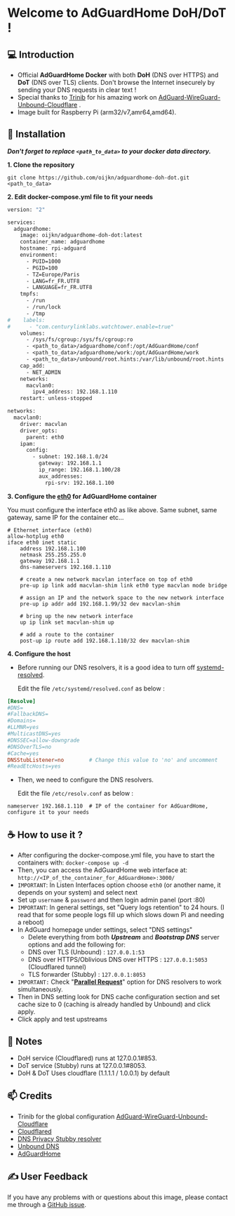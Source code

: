 # Welcome to AdGuardHome DoH/DoT !

## 💻 Introduction

- Official **AdGuardHome Docker** with both **DoH** (DNS over HTTPS) and **DoT** (DNS over TLS) clients.
Don't browse the Internet insecurely by sending your DNS requests in clear text !
- Special thanks to [Trinib](https://github.com/trinib/AdGuard-WireGuard-Unbound-Cloudflare) for his amazing work on [AdGuard-WireGuard-Unbound-Cloudflare](https://github.com/trinib/AdGuard-WireGuard-Unbound-Cloudflare/blob/main/README.md) .
- Image built for Raspberry Pi (arm32/v7,amr64,amd64).

## 🚀 Installation

**_Don't forget to replace `<path_to_data>` to your docker data directory._**

**1. Clone the repository**

`git clone https://github.com/oijkn/adguardhome-doh-dot.git <path_to_data>`

**2. Edit docker-compose.yml file to fit your needs**

```dockerfile
version: "2"                                                           # Docker Compose version for Portainer

services:
  adguardhome:
    image: oijkn/adguardhome-doh-dot:latest
    container_name: adguardhome
    hostname: rpi-adguard
    environment:
      - PUID=1000                                                      # User ID (UID)
      - PGID=100                                                       # Group ID (GID)
      - TZ=Europe/Paris                                                # Timezone
      - LANG=fr_FR.UTF8                                                # Language
      - LANGUAGE=fr_FR.UTF8                                            # Language (same as LANG)
    tmpfs:
      - /run
      - /run/lock
      - /tmp
#    labels:
#      - "com.centurylinklabs.watchtower.enable=true"                  # Watchtower (auto update)
    volumes:
      - /sys/fs/cgroup:/sys/fs/cgroup:ro
      - <path_to_data>/adguardhome/conf:/opt/AdGuardHome/conf          # Configure '<path_to_data>' to your needs
      - <path_to_data>/adguardhome/work:/opt/AdGuardHome/work          # Configure '<path_to_data>' to your needs
      - <path_to_data>/unbound/root.hints:/var/lib/unbound/root.hints  # Configure '<path_to_data>' to your needs
    cap_add:
      - NET_ADMIN
    networks:
      macvlan0:
        ipv4_address: 192.168.1.110                                    # IP of the container for AdGuardHome, configure it to your needs
    restart: unless-stopped

networks:
  macvlan0:
    driver: macvlan
    driver_opts:
      parent: eth0                                                     # Parent interface, configure it depending on your interface name
    ipam:
      config:
        - subnet: 192.168.1.0/24                                       # Subnet of the container
          gateway: 192.168.1.1                                         # Gateway of the network
          ip_range: 192.168.1.100/28                                   # Usable Host IP Range: 192.168.1.97 - 192.168.1.110
          aux_addresses:
            rpi-srv: 192.168.1.100                                     # Reserved for RPi Server (IP of the host)
```

**3. Configure the [eth0](https://github.com/oijkn/adguardhome-doh-dot/blob/main/network/interfaces.d/eth0) for AdGuardHome container**

You must configure the interface eth0 as like above. Same subnet, same gateway, same IP for the container etc...

````shell
# Ethernet interface (eth0)
allow-hotplug eth0
iface eth0 inet static
    address 192.168.1.100
    netmask 255.255.255.0
    gateway 192.168.1.1
    dns-nameservers 192.168.1.110

    # create a new network macvlan interface on top of eth0
    pre-up ip link add macvlan-shim link eth0 type macvlan mode bridge

    # assign an IP and the network space to the new network interface
    pre-up ip addr add 192.168.1.99/32 dev macvlan-shim

    # bring up the new network interface
    up ip link set macvlan-shim up

    # add a route to the container
    post-up ip route add 192.168.1.110/32 dev macvlan-shim
````

**4. Configure the host**

- Before running our DNS resolvers, it is a good idea to turn off [systemd-resolved](https://www.freedesktop.org/software/systemd/man/systemd-resolved.service.html).

  Edit the file `/etc/systemd/resolved.conf` as below :

```toml
[Resolve]
#DNS=
#FallbackDNS=
#Domains=
#LLMNR=yes
#MulticastDNS=yes
#DNSSEC=allow-downgrade
#DNSOverTLS=no
#Cache=yes
DNSStubListener=no        # Change this value to 'no' and uncomment
#ReadEtcHosts=yes

```

- Then, we need to configure the DNS resolvers.

  Edit the file `/etc/resolv.conf` as below :

```
nameserver 192.168.1.110  # IP of the container for AdGuardHome, configure it to your needs
```


## ☕ How to use it ?

- After configuring the docker-compose.yml file, you have to start the containers with: `docker-compose up -d`
- Then, you can access the AdGuardHome web interface at: `http://<IP_of_the_container_for_AdGuardHome>:3000/`
- `IMPORTANT`: In Listen Interfaces option choose `eth0` (or another name, it depends on your system) and select next
- Set up `username` & `password` and then login admin panel (port :80)
- `IMPORTANT`: In general settings, set "Query logs retention" to 24 hours. (I read that for some people logs fill up which slows down Pi and needing a reboot)
- In AdGuard homepage under settings, select "DNS settings"
  - Delete everything from both _**Upstream**_ and _**Bootstrap DNS**_ server options and add the following for:
  - DNS over TLS (Unbound) : `127.0.0.1:53`
  - DNS over HTTPS/Oblivious DNS over HTTPS : `127.0.0.1:5053` (Cloudflared tunnel)
  - TLS forwarder (Stubby) : `127.0.0.1:8053` 
- `IMPORTANT:` Check "<a href="https://adguard.com/en/blog/in-depth-review-adguard-home.html#dns"><b>Parallel Request</b></a>" option for DNS resolvers to work simultaneously.
- Then in DNS setting look for DNS cache configuration section and set cache size to 0 (caching is already handled by Unbound) and click apply.
- Click apply and test upstreams

## 📝 Notes

- DoH service (Cloudflared) runs at 127.0.0.1#853.
- DoT service (Stubby) runs at 127.0.0.1#8053.
- DoH & DoT Uses cloudflare (1.1.1.1 / 1.0.0.1) by default

## 📫 Credits

- Trinib for the global configuration [AdGuard-WireGuard-Unbound-Cloudflare](https://github.com/trinib/AdGuard-WireGuard-Unbound-Cloudflare)
- [Cloudflared](https://developers.cloudflare.com/)
- [DNS Privacy Stubby resolver](https://github.com/getdnsapi/stubby)
- [Unbound DNS](https://unbound.net/)
- [AdGuardHome](https://github.com/AdguardTeam/AdGuardHome/blob/master/README.md)

## ✍️ User Feedback

If you have any problems with or questions about this image, please contact me through a [GitHub issue](https://github.com/oijkn/adguardhome-doh-dot/issues).